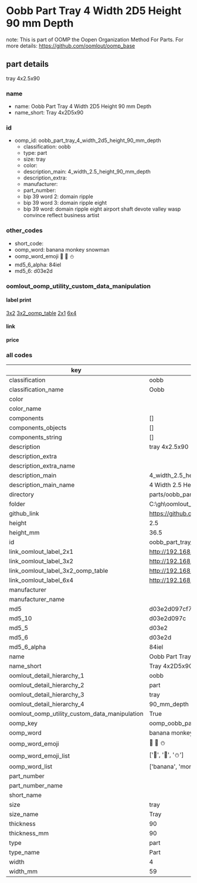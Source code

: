 # Oobb Part Tray 4 Width 2D5 Height 90 mm Depth  

note: This is part of OOMP the Oopen Organization Method For Parts. For more details: https://github.com/oomlout/oomp_base

##  part details
  



tray 4x2.5x90



### name
* name: Oobb Part Tray 4 Width 2D5 Height 90 mm Depth
* name_short: Tray 4x2D5x90 
### id
* oomp_id: oobb_part_tray_4_width_2d5_height_90_mm_depth
  * classification: oobb
  * type: part
  * size: tray
  * color: 
  * description_main: 4_width_2.5_height_90_mm_depth
  * description_extra: 
  * manufacturer: 
  * part_number: 
  * bip 39 word 2: domain ripple
  * bip 39 word 3: domain ripple eight
  * bip 39 word: domain ripple eight airport shaft devote valley wasp convince reflect business artist

### other_codes
* short_code: 
* oomp_word: banana monkey snowman
* oomp_word_emoji :banana: :monkey: :snowman:
* md5_6_alpha: 84iel
* md5_6: d03e2d






### oomlout_oomp_utility_custom_data_manipulation
#### label print
[3x2](http://192.168.1.245:1112/?label=oomp%2084iel)
[3x2_oomp_table](http://192.168.1.108:1112/?label=oomp%2084iel)
[2x1](http://192.168.1.242:1112/?label=oomp%2084iel)
[6x4](http://192.168.1.55:1112/?label=oomp%2084iel)    

#### link

                              

#### price







### all codes 
| key | value |  
| --- | --- |  
| classification | oobb |  
| classification_name | Oobb |  
| color |  |  
| color_name |  |  
| components | [] |  
| components_objects | [] |  
| components_string | [] |  
| description | tray 4x2.5x90 |  
| description_extra |  |  
| description_extra_name |  |  
| description_main | 4_width_2.5_height_90_mm_depth |  
| description_main_name | 4 Width 2.5 Height 90 mm Depth |  
| directory | parts/oobb_part_tray_4_width_2d5_height_90_mm_depth |  
| folder | C:\gh\oomlout_oobb_version_4_generated_parts\parts\oobb_part_tray_4_width_2d5_height_90_mm_depth |  
| github_link | https://github.com/oomlout/oomlout_oomp_part_src/tree/main/parts/oobb_part_tray_4_width_2d5_height_90_mm_depth |  
| height | 2.5 |  
| height_mm | 36.5 |  
| id | oobb_part_tray_4_width_2d5_height_90_mm_depth |  
| link_oomlout_label_2x1 | http://192.168.1.242:1112/?label=oomp%2084iel |  
| link_oomlout_label_3x2 | http://192.168.1.245:1112/?label=oomp%2084iel |  
| link_oomlout_label_3x2_oomp_table | http://192.168.1.108:1112/?label=oomp%2084iel |  
| link_oomlout_label_6x4 | http://192.168.1.55:1112/?label=oomp%2084iel |  
| manufacturer |  |  
| manufacturer_name |  |  
| md5 | d03e2d097cf79e1cf36270588dee9207 |  
| md5_10 | d03e2d097c |  
| md5_5 | d03e2 |  
| md5_6 | d03e2d |  
| md5_6_alpha | 84iel |  
| name | Oobb Part Tray 4 Width 2D5 Height 90 mm Depth |  
| name_short | Tray 4x2D5x90  |  
| oomlout_detail_hierarchy_1 | oobb |  
| oomlout_detail_hierarchy_2 | part |  
| oomlout_detail_hierarchy_3 | tray |  
| oomlout_detail_hierarchy_4 | 90_mm_depth |  
| oomlout_oomp_utility_custom_data_manipulation | True |  
| oomp_key | oomp_oobb_part_tray_4_width_2d5_height_90_mm_depth |  
| oomp_word | banana monkey snowman |  
| oomp_word_emoji | :banana: :monkey: :snowman: |  
| oomp_word_emoji_list | [':banana:', ':monkey:', ':snowman:'] |  
| oomp_word_list | ['banana', 'monkey', 'snowman'] |  
| part_number |  |  
| part_number_name |  |  
| short_name |  |  
| size | tray |  
| size_name | Tray |  
| thickness | 90 |  
| thickness_mm | 90 |  
| type | part |  
| type_name | Part |  
| width | 4 |  
| width_mm | 59 |  

